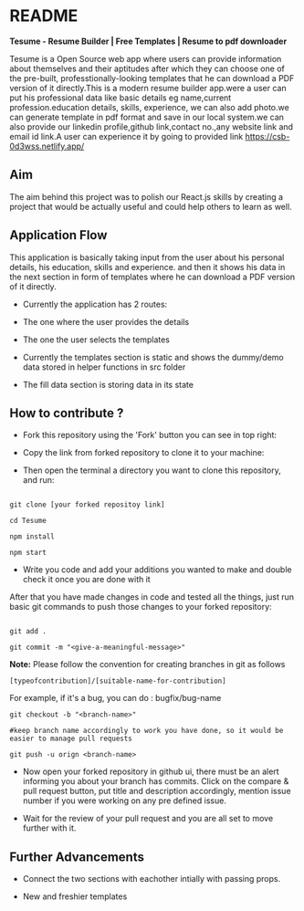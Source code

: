 # README

**Tesume - Resume Builder | Free Templates | Resume to pdf downloader**

Tesume is a Open Source web app where users can provide information about themselves and their aptitudes after which they can choose one of the pre-built, professtionally-looking templates that he can download a PDF version of it directly.This is a modern resume builder app.were a user can put his professional data like
basic details eg name,current profession.education details, skills, experience, we can also add photo.we can generate template in pdf format and save in our local system.we can also provide our linkedin profile,github link,contact no.,any website link and email id link.A user can experience it by going to provided link
https://csb-0d3wss.netlify.app/

## Aim

The aim behind this project was to polish our React.js skills by creating a project that would be actually useful and could help others to learn as well.

## Application Flow

This application is basically taking input from the user about his personal details, his education, skills and experience. and then it shows his data in the next section in form of templates where he can download a PDF version of it directly.

- Currently the application has 2 routes:

- The one where the user provides the details

- The one the user selects the templates

- Currently the templates section is static and shows the dummy/demo data stored in helper functions in src folder

- The fill data section is storing data in its state


## How to contribute ?

- Fork this repository using the 'Fork' button you can see in top right:

- Copy the link from forked repository to clone it to your machine:

- Then open the terminal a directory you want to clone this repository, and run:

```

git clone [your forked repositoy link]

cd Tesume

npm install

npm start

```

- Write you code and add your additions you wanted to make and double check it once you are done with it

After that you have made changes in code and tested all the things, just run basic git commands to push those changes to your forked repository:

```

git add .

git commit -m "<give-a-meaningful-message>"

```

**Note:** Please follow the convention for creating branches in git as follows

```
[typeofcontribution]/[suitable-name-for-contribution]
```
For example, if it's a bug, you can do : bugfix/bug-name
```
git checkout -b "<branch-name>"

#keep branch name accordingly to work you have done, so it would be easier to manage pull requests

git push -u orign <branch-name>
```

- Now open your forked repository in github ui, there must be an alert informing you about your branch has commits. Click on the compare & pull request button, put title and description accordingly, mention issue number if you were working on any pre defined issue.

- Wait for the review of your pull request and you are all set to move further with it.


## Further Advancements

- Connect the two sections with eachother intially with passing props.

- New and freshier templates
